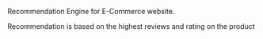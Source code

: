 Recommendation Engine for E-Commerce website.

Recommendation is based on the highest reviews and rating on the product